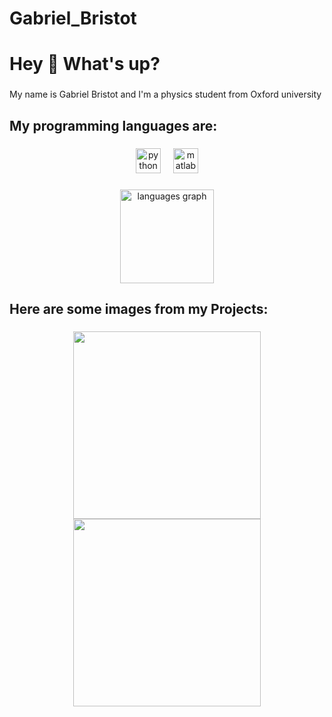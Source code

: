 # Gabriel_Bristot

<h1 align="left">Hey 👋 What's up?</h1>

###

<p align="left">My name is Gabriel Bristot and I'm a physics student from Oxford university</p>

###

<h2 align="left">My programming languages are:</h2>

###

<div align="center">
  <img src="https://cdn.jsdelivr.net/gh/devicons/devicon/icons/python/python-original.svg" height="40" alt="python logo"  />
  <img width="12" />
  <img src="https://cdn.jsdelivr.net/gh/devicons/devicon/icons/matlab/matlab-original.svg" height="40" alt="matlab logo"  />
</div>

###

<div align="center">
  <img src="https://github-readme-stats.vercel.app/api/top-langs?username=Gabriel-Bristot&locale=en&hide_title=false&layout=compact&card_width=320&langs_count=5&theme=dracula&hide_border=false&order=2" height="150" alt="languages graph"  />
</div>

###

<h2 align="left">Here are some images from my Projects:</h2>

###

<div align="center">
  <img height = "300" src="https://github.com/user-attachments/assets/3fdd742b-a767-4803-ae1a-216ff95a4ede"  />
  <img height = "300" src="https://github.com/user-attachments/assets/3fdd742b-a767-4803-ae1a-216ff95a4ede"  />
</div>

###
